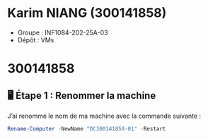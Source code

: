 # Karim NIANG (300141858)
- Groupe : INF1084-202-25A-03
- Dépôt : VMs

# 300141858

## 🖥️ Étape 1 : Renommer la machine
J’ai renommé le nom de ma machine avec la commande suivante :

```powershell
Rename-Computer -NewName "DC300141858-01" -Restart
